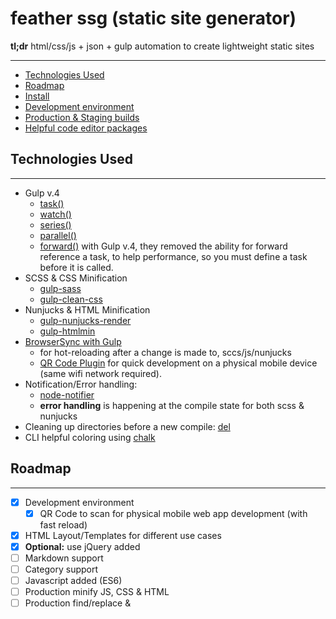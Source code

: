 # feather ssg (static site generator)

**tl;dr** html/css/js + json + gulp automation to create lightweight static sites

---

- [Technologies Used](#technologies-used)
- [Roadmap](#roadmap)
- [Install](#install)
- [Development environment](#development-environment)
- [Production & Staging builds](#production--staging-builds)
- [Helpful code editor packages](#helpful-code-editor-packages)

## Technologies Used
---

- Gulp v.4
    - [task()](https://gulpjs.com/docs/en/api/task)
    - [watch()](https://gulpjs.com/docs/en/api/watch)
    - [series()](https://gulpjs.com/docs/en/api/series)
    - [parallel()](https://gulpjs.com/docs/en/api/parallel)
    - [forward()](https://gulpjs.com/docs/en/api/series#forward-references) with Gulp v.4, they removed the ability for forward reference a task, to help performance, so you must define a task before it is called.
- SCSS & CSS Minification
    - [gulp-sass](https://www.npmjs.com/package/gulp-sass)
    - [gulp-clean-css](https://www.npmjs.com/package/gulp-clean-css)
- Nunjucks & HTML Minification
    - [gulp-nunjucks-render](https://www.npmjs.com/package/gulp-nunjucks-render)
    - [gulp-htmlmin](https://www.npmjs.com/package/gulp-htmlmin)
- [BrowserSync with Gulp](https://browsersync.io/docs/gulp)
    - for hot-reloading after a change is made to, sccs/js/nunjucks
    - [QR Code Plugin](https://github.com/0ahz/bs-console-qrcode) for quick development on a physical mobile device (same wifi network required).
- Notification/Error handling:
    - [node-notifier](https://www.npmjs.com/package/node-notifier)
    - **error handling** is happening at the compile state for both scss & nunjucks
- Cleaning up directories before a new compile: [del](https://github.com/gulpjs/gulp/blob/master/docs/recipes/delete-files-folder.md#delete-files-and-folders)
- CLI helpful coloring using [chalk](https://github.com/chalk/chalk)

## Roadmap
---

- [X] Development environment
  - [X] QR Code to scan for physical mobile web app development (with fast reload)
- [X] HTML Layout/Templates for different use cases
- [X] **Optional:** use jQuery added
- [ ] Markdown support
- [ ] Category support
- [ ] Javascript added (ES6)
- [ ] Production minify JS, CSS & HTML
- [ ] Production find/replace <link /> & <script /> tags
- [ ] HTML populated by .json
- [ ] Create deploy script to push to stage or production directory

## Install
---

run: `yarn` or `yarn install`


## Development environment
---

- start local server, run: `yarn dev`
- stop local server: **ctl** + **c**

## Production & Staging builds
---

#### create for Stage deploy

- run: `yarn stage`
- creates: **/static_stage/**

#### create for Production deploy

- run: `yarn prod`
- creates: **/static_prod/**

## Helpful code editor packages
---

- For Atom:
    - [Syntax highlighting for nunjucks templates](https://atom.io/packages/language-nunjucks)
    - [Displays Colors used in project](https://atom.io/packages/pigments) (even scss variables)
